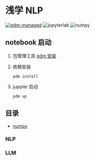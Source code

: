 # 浅学 NLP

[![pdm-managed](https://img.shields.io/badge/pdm-managed-blueviolet)](https://pdm.fming.dev)
![jupyterlab](https://img.shields.io/badge/Jupyterlab-F37626?logo=jupyter&labelColor=grey&logoColor=F37626)
![numpy](https://img.shields.io/badge/Numpy-black?logo=numpy)

## notebook 启动

1. 包管理工具 [pdm 安装](https://github.com/pdm-project/pdm) 
2. 依赖安装
    
    `pdm install`

3. jupyter 启动
    
    `pdm up`

## 目录

- [numpy](https://nbviewer.jupyter.org/github/binghuis/shallow-learning/blob/main/src/shallow_learning/notebooks/nlp.ipynb)

### NLP

### LLM
